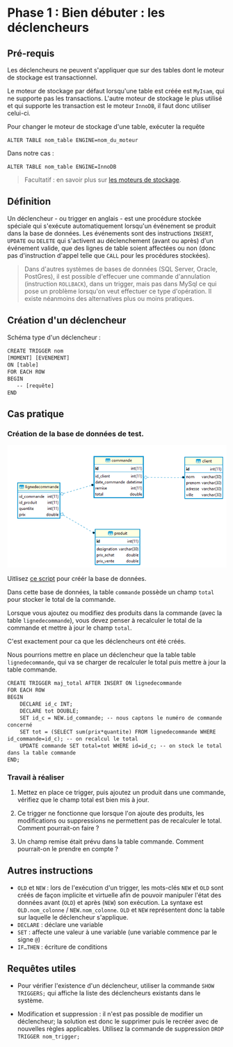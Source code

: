 # Phase 1 : Bien débuter : les déclencheurs

## Pré-requis

Les déclencheurs ne peuvent s'appliquer que sur des tables dont le moteur de stockage est transactionnel. 

Le moteur de stockage par défaut lorsqu'une table est créée est `MyIsam`, qui ne supporte pas les transactions. L'autre moteur de stockage le plus utilisé et qui supporte les transaction est le moteur `InnoDB`, il faut donc utiliser celui-ci. 

Pour changer le moteur de stockage d'une table, exécuter la requête 

	ALTER TABLE nom_table ENGINE=nom_du_moteur

Dans notre cas : 

	ALTER TABLE nom_table ENGINE=InnoDB

> Facultatif : en savoir plus sur [les moteurs de stockage](https://www.supinfo.com/articles/single/44-etude-plusieurs-moteurs-stockage-mysql).

## Définition 

Un déclencheur - ou trigger en anglais - est une procédure stockée spéciale qui s'exécute automatiquement lorsqu'un événement se produit dans la base de données. Les événements sont des instructions `INSERT`, `UPDATE` ou `DELETE` qui s'activent au déclenchement (avant ou après) d'un événement valide, que des lignes de table soient affectées ou non (donc pas d'instruction d'appel telle que `CALL` pour les procédures stockées).

> Dans d'autres systèmes de bases de données (SQL Server, Oracle, PostGres), il est possible d'effecuer une commande d'annulation (instruction `ROLLBACK`), dans un trigger, mais pas dans MySql ce qui pose un problème lorsqu'on veut effectuer ce type d'opération. Il existe néanmoins des alternatives plus ou moins pratiques.     

## Création d'un déclencheur

Schéma type d'un déclencheur :

	CREATE TRIGGER nom 
	[MOMENT] [EVENEMENT]  
	ON [table] 
	FOR EACH ROW
	BEGIN
	   -- [requête] 
	END

## Cas pratique

### Création de la base de données de test.

![mpd.png](mpd.png)

Uitlisez [ce script](commande-produit.sql) pour créér la base de données.

Dans cette base de données, la table `commande` possède un champ `total` pour stocker le total de la commande.

Lorsque vous ajoutez ou modifiez des produits dans la commande (avec la table `lignedecommande`), vous devez penser à recalculer le total de la commande et mettre à jour le champ `total`.

C'est exactement pour ca que les déclencheurs ont été créés.

Nous pourrions mettre en place un déclencheur que la table table `lignedecommande`, qui va se charger de recalculer le total puis mettre à jour la table commande.

	CREATE TRIGGER maj_total AFTER INSERT ON lignedecommande
	FOR EACH ROW
	BEGIN
		DECLARE id_c INT;
		DECLARE tot DOUBLE;
		SET id_c = NEW.id_commande; -- nous captons le numéro de commande concerné
		SET tot = (SELECT sum(prix*quantite) FROM lignedecommande WHERE id_commande=id_c); -- on recalcul le total
		UPDATE commande SET total=tot WHERE id=id_c; -- on stock le total dans la table commande
    END;

### Travail à réaliser

1. Mettez en place ce trigger, puis ajoutez un produit dans une commande, vérifiez que le champ total est bien mis à jour.

2. Ce trigger ne fonctionne que lorsque l'on ajoute des produits, les modifications ou suppressions ne permettent pas de recalculer le total. Comment pourrait-on faire ?

3. Un champ remise était prévu dans la table commande. Comment pourrait-on le prendre en compte ?

## Autres instructions 

* `OLD` et `NEW` : lors de l'exécution d'un trigger, les mots-clés `NEW` et `OLD` sont créés de façon implicite et virtuelle afin de pouvoir manipuler l'état des données avant (`OLD`) et après (`NEW`) son exécution. La syntaxe est `OLD.nom_colonne` / `NEW.nom_colonne`. `OLD` et `NEW` représentent donc la table sur laquelle le déclencheur s'applique.
* `DECLARE` : déclare une variable
* `SET` : affecte une valeur à une variable (une variable commence par le signe `@`)
* `IF…THEN` : écriture de conditions

## Requêtes utiles 

* Pour vérifier l'existence d'un déclencheur, utiliser la commande `SHOW TRIGGERS;` qui affiche la liste des déclencheurs existants dans le système. 

* Modification et suppression : il n'est pas possible de modifier un déclencheur; la solution est donc le supprimer puis le recréer avec de nouvelles règles applicables. Utilisez la commande de suppression `DROP TRIGGER nom_trigger;`

